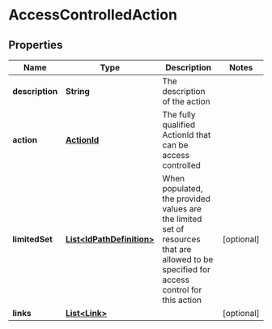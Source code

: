 
# AccessControlledAction

## Properties
Name | Type | Description | Notes
------------ | ------------- | ------------- | -------------
**description** | **String** | The description of the action | 
**action** | [**ActionId**](ActionId.md) | The fully qualified ActionId that can be access controlled | 
**limitedSet** | [**List&lt;IdPathDefinition&gt;**](IdPathDefinition.md) | When populated, the provided values are the limited set of resources that are allowed to be specified for  access control for this action |  [optional]
**links** | [**List&lt;Link&gt;**](Link.md) |  |  [optional]



